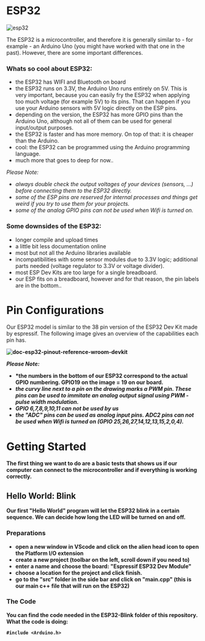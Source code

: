 # ESP32

![esp32](https://github.com/user-attachments/assets/f43872e1-5f64-4dd2-a360-c91a35e8ee3e)

The ESP32 is a microcontroller, and therefore it is generally similar to - for example - an Arduino Uno (you might have worked with that one in the past). However, there are some important differences.

### Whats so cool about ESP32:

- the ESP32 has WIFI and Bluetooth on board
- the ESP32 runs on 3.3V, the Arduino Uno runs entirely on 5V. This is very important, because you can easily fry the ESP32 when applying too much voltage (for example 5V) to its pins. That can happen if you use your Arduino sensors with 5V logic directly on the ESP pins.
- depending on the version, the ESP32 has more GPIO pins than the Arduino Uno, although not all of them can be used for general input/output purposes.
- the ESP32 is faster and has more memory. On top of that: it is cheaper than the Arduino.
- cool: the ESP32 can be programmed using the Arduino programming language.
- much more that goes to deep for now..

*Please Note:* 
- *always double check the output voltages of your devices (sensors, ...) before connecting them to the ESP32 directly.*
- *some of the ESP pins are reserved for internal processes and things get weird if you try to use them for your projects.*
- *some of the analog GPIO pins can not be used when Wifi is turned on.*

### Some downsides of the ESP32:
- longer compile and upload times
- a little bit less documentation online
- most but not all the Arduino libraries available
- incompatibilities with some sensor modules due to 3.3V logic; additional parts needed (voltage regulator to 3.3V or voltage divider).
- most ESP Dev Kits are too large for a single breadboard.
- our ESP fits on a breadboard, however and for that reason, the pin labels are in the bottom..

# Pin Configurations

Our ESP32 model is similar to the 38 pin version of the ESP32 Dev Kit made by espressif. The following image gives an overview of the capabilities each pin has.
<b>

![doc-esp32-pinout-reference-wroom-devkit](https://github.com/user-attachments/assets/1454dd5c-e0d4-4fc4-acd8-fd1eb1b5e7ae)

*Please Note:*
- *the numbers in the bottom of our ESP32 correspond to the actual GPIO numbering. GPIO19 on the image = 19 on our board.
- *the curvy line next to a pin on the drawing marks a PWM pin. These pins can be used to immitate an analog output signal using PWM - pulse width modulation.*
- *GPIO 6,7,8,9,10,11 can not be used by us*
- *the "ADC" pins can be used as analog input pins. ADC2 pins can not be used when Wifi is turned on (GPIO 25,26,27,14,12,13,15,2,0,4).*

# Getting Started

The first thing we want to do are a basic tests that shows us if our computer can connect to the microcontroller and if everything is working correctly. 

## Hello World: Blink

Our first "Hello World" program will let the ESP32 blink in a certain sequence. We can decide how long the LED will be turned on and off.

### Preparations
- open a new window in VScode and click on the alien head icon to open the Platform I/O extension
- create a new project (toolbar on the left, scroll down if you need to)
- enter a name and choose the board: "Espressif ESP32 Dev Module"
- choose a location for the project and click finish.
- go to the "src" folder in the side bar and click on "main.cpp" (this is our main c++ file that will run on the ESP32)

### The Code
You can find the code needed in the ESP32-Blink folder of this repository. What the code is doing:

`
#include <Arduino.h>
`

